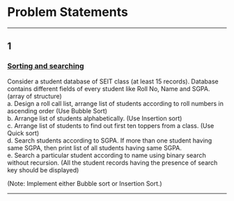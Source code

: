 # Problem Statements
<hr>

## 1

### [Sorting and searching](https://github.com/GopalSaraf/SE_Labs/blob/main/DSAL/sortingAndSearching.cpp)

Consider a student database of SEIT class (at least 15 records). 
Database contains different fields of every student like Roll No, Name and SGPA. (array of structure)  
a. Design a roll call list, arrange list of students according to roll numbers in ascending order (Use Bubble Sort)  
b. Arrange list of students alphabetically. (Use Insertion sort)  
c. Arrange list of students to find out first ten toppers from a class. (Use Quick sort)  
d. Search students according to SGPA. If more than one student having same SGPA, then print list of all students having same SGPA.  
e. Search a particular student according to name using binary search without recursion. (All the student records having the presence of search key should be displayed)  

(Note: Implement either Bubble sort or Insertion Sort.)

<hr>